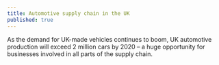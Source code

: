 ```yaml
---
title: Automotive supply chain in the UK
published: true
---
```

As the demand for UK-made vehicles continues to boom, UK automotive production will exceed 2 million cars by 2020 – a huge opportunity for businesses involved in all parts of the supply chain.
